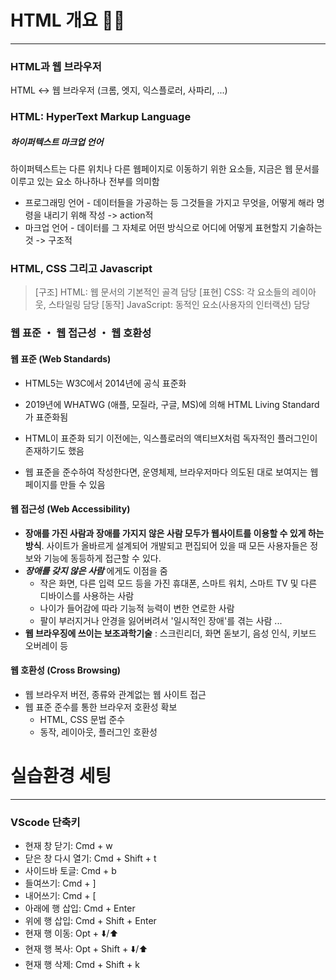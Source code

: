 # HTML 개요 🙌🏻

---

### HTML과 웹 브라우저

HTML ↔️ 웹 브라우저 (크롬, 엣지, 익스플로러, 사파리, ...)

### HTML: HyperText Markup Language

##### 하이퍼텍스트 마크업 언어

하이퍼텍스트는 다른 위치나 다른 웹페이지로 이동하기 위한 요소들, 지금은 웹 문서를 이루고 있는 요소 하나하나 전부를 의미함

- 프로그래밍 언어 - 데이터들을 가공하는 등 그것들을 가지고 무엇을, 어떻게 해라 명령을 내리기 위해 작성 -> action적
- 마크업 언어 - 데이터를 그 자체로 어떤 방식으로 어디에 어떻게 표현할지 기술하는 것 -> 구조적

### HTML, CSS 그리고 Javascript

> [구조] HTML: 웹 문서의 기본적인 골격 담당
> [표현] CSS: 각 요소들의 레이아웃, 스타일링 담당
> [동작] JavaScript: 동적인 요소(사용자의 인터랙션) 담당

### 웹 표준 ・ 웹 접근성 ・ 웹 호환성

#### 웹 표준 (Web Standards)

- HTML5는 W3C에서 2014년에 공식 표준화
- 2019년에 WHATWG (애플, 모질라, 구글, MS)에 의해 HTML Living Standard가 표준화됨

- HTML이 표준화 되기 이전에는, 익스플로러의 액티브X처럼 독자적인 플러그인이 존재하기도 했음
- 웹 표준을 준수하여 작성한다면, 운영체제, 브라우저마다 의도된 대로 보여지는 웹 페이지를 만들 수 있음

#### 웹 접근성 (Web Accessibility)

- **장애를 가진 사람과 장애를 가지지 않은 사람 모두가 웹사이트를 이용할 수 있게 하는 방식**. 사이트가 올바르게 설계되어 개발되고 편집되어 있을 때 모든 사용자들은 정보와 기능에 동등하게 접근할 수 있다.
- **_장애를 갖지 않은 사람_** 에게도 이점을 줌
  - 작은 화면, 다른 입력 모드 등을 가진 휴대폰, 스마트 워치, 스마트 TV 및 다른 디바이스를 사용하는 사람
  - 나이가 들어감에 따라 기능적 능력이 변한 연로한 사람
  - 팔이 부러지거나 안경을 잃어버려서 '일시적인 장애'를 겪는 사람
    ...
- **웹 브라우징에 쓰이는 보조과학기술** : 스크린리더, 화면 돋보기, 음성 인식, 키보드 오버레이 등

#### 웹 호환성 (Cross Browsing)

- 웹 브라우저 버전, 종류와 관계없는 웹 사이트 접근
- 웹 표준 준수를 통한 브라우저 호환성 확보
  - HTML, CSS 문법 준수
  - 동작, 레이아웃, 플러그인 호환성

# 실습환경 세팅

---

### VScode 단축키

- 현재 창 닫기: Cmd + w
- 닫은 창 다시 열기: Cmd + Shift + t
- 사이드바 토글: Cmd + b
- 들여쓰기: Cmd + ]
- 내어쓰기: Cmd + [
- 아래에 행 삽입: Cmd + Enter
- 위에 행 삽입: Cmd + Shift + Enter
- 현재 행 이동: Opt + ⬇️/⬆️
- 현재 행 복사: Opt + Shift + ⬇️/⬆️
- 현재 행 삭제: Cmd + Shift + k
